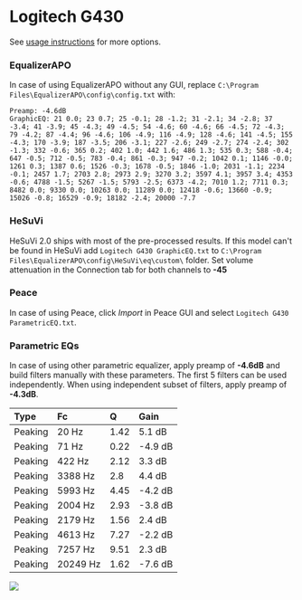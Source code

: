 # Logitech G430
See [usage instructions](https://github.com/jaakkopasanen/AutoEq#usage) for more options.

### EqualizerAPO
In case of using EqualizerAPO without any GUI, replace `C:\Program Files\EqualizerAPO\config\config.txt`
with:
```
Preamp: -4.6dB
GraphicEQ: 21 0.0; 23 0.7; 25 -0.1; 28 -1.2; 31 -2.1; 34 -2.8; 37 -3.4; 41 -3.9; 45 -4.3; 49 -4.5; 54 -4.6; 60 -4.6; 66 -4.5; 72 -4.3; 79 -4.2; 87 -4.4; 96 -4.6; 106 -4.9; 116 -4.9; 128 -4.6; 141 -4.5; 155 -4.3; 170 -3.9; 187 -3.5; 206 -3.1; 227 -2.6; 249 -2.7; 274 -2.4; 302 -1.3; 332 -0.6; 365 0.2; 402 1.0; 442 1.6; 486 1.3; 535 0.3; 588 -0.4; 647 -0.5; 712 -0.5; 783 -0.4; 861 -0.3; 947 -0.2; 1042 0.1; 1146 -0.0; 1261 0.3; 1387 0.6; 1526 -0.3; 1678 -0.5; 1846 -1.0; 2031 -1.1; 2234 -0.1; 2457 1.7; 2703 2.8; 2973 2.9; 3270 3.2; 3597 4.1; 3957 3.4; 4353 -0.6; 4788 -1.5; 5267 -1.5; 5793 -2.5; 6373 -4.2; 7010 1.2; 7711 0.3; 8482 0.0; 9330 0.0; 10263 0.0; 11289 0.0; 12418 -0.6; 13660 -0.9; 15026 -0.8; 16529 -0.9; 18182 -2.4; 20000 -7.7
```

### HeSuVi
HeSuVi 2.0 ships with most of the pre-processed results. If this model can't be found in HeSuVi add
`Logitech G430 GraphicEQ.txt` to `C:\Program Files\EqualizerAPO\config\HeSuVi\eq\custom\` folder.
Set volume attenuation in the Connection tab for both channels to **-45**

### Peace
In case of using Peace, click *Import* in Peace GUI and select `Logitech G430 ParametricEQ.txt`.

### Parametric EQs
In case of using other parametric equalizer, apply preamp of **-4.6dB** and build filters manually
with these parameters. The first 5 filters can be used independently.
When using independent subset of filters, apply preamp of **-4.3dB**.

| Type    | Fc       |    Q | Gain    |
|:--------|:---------|:-----|:--------|
| Peaking | 20 Hz    | 1.42 | 5.1 dB  |
| Peaking | 71 Hz    | 0.22 | -4.9 dB |
| Peaking | 422 Hz   | 2.12 | 3.3 dB  |
| Peaking | 3388 Hz  | 2.8  | 4.4 dB  |
| Peaking | 5993 Hz  | 4.45 | -4.2 dB |
| Peaking | 2004 Hz  | 2.93 | -3.8 dB |
| Peaking | 2179 Hz  | 1.56 | 2.4 dB  |
| Peaking | 4613 Hz  | 7.27 | -2.2 dB |
| Peaking | 7257 Hz  | 9.51 | 2.3 dB  |
| Peaking | 20249 Hz | 1.62 | -7.6 dB |

![](https://raw.githubusercontent.com/jaakkopasanen/AutoEq/master/results/rtings/avg/Logitech%20G430/Logitech%20G430.png)